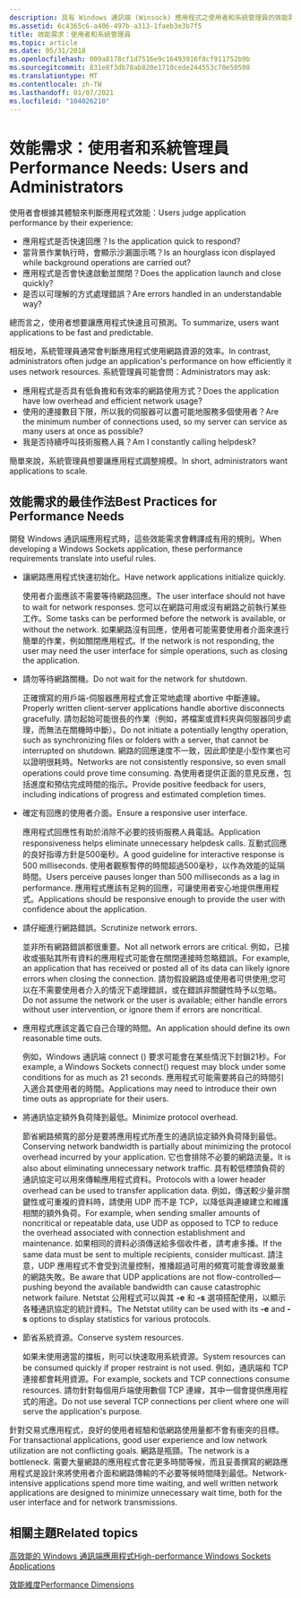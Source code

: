 ```yaml
---
description: 具有 Windows 通訊端 (Winsock) 應用程式之使用者和系統管理員的效能需求。
ms.assetid: 6c4365c6-a406-497b-a313-1faeb3e3b7f5
title: 效能需求：使用者和系統管理員
ms.topic: article
ms.date: 05/31/2018
ms.openlocfilehash: 009a8178cf1d7516e9c16493916f8cf911752b9b
ms.sourcegitcommit: 831e8f3db78ab820e1710cede244553c70e50500
ms.translationtype: MT
ms.contentlocale: zh-TW
ms.lasthandoff: 01/07/2021
ms.locfileid: "104026210"
---
```

# <a name="performance-needs-users-and-administrators"></a><span data-ttu-id="6cba5-103">效能需求：使用者和系統管理員</span><span class="sxs-lookup"><span data-stu-id="6cba5-103">Performance Needs: Users and Administrators</span></span>

<span data-ttu-id="6cba5-104">使用者會根據其體驗來判斷應用程式效能：</span><span class="sxs-lookup"><span data-stu-id="6cba5-104">Users judge application performance by their experience:</span></span>

-   <span data-ttu-id="6cba5-105">應用程式是否快速回應？</span><span class="sxs-lookup"><span data-stu-id="6cba5-105">Is the application quick to respond?</span></span>
-   <span data-ttu-id="6cba5-106">當背景作業執行時，會顯示沙漏圖示嗎？</span><span class="sxs-lookup"><span data-stu-id="6cba5-106">Is an hourglass icon displayed while background operations are carried out?</span></span>
-   <span data-ttu-id="6cba5-107">應用程式是否會快速啟動並關閉？</span><span class="sxs-lookup"><span data-stu-id="6cba5-107">Does the application launch and close quickly?</span></span>
-   <span data-ttu-id="6cba5-108">是否以可理解的方式處理錯誤？</span><span class="sxs-lookup"><span data-stu-id="6cba5-108">Are errors handled in an understandable way?</span></span>

<span data-ttu-id="6cba5-109">總而言之，使用者想要讓應用程式快速且可預測。</span><span class="sxs-lookup"><span data-stu-id="6cba5-109">To summarize, users want applications to be fast and predictable.</span></span>

<span data-ttu-id="6cba5-110">相反地，系統管理員通常會判斷應用程式使用網路資源的效率。</span><span class="sxs-lookup"><span data-stu-id="6cba5-110">In contrast, administrators often judge an application's performance on how efficiently it uses network resources.</span></span> <span data-ttu-id="6cba5-111">系統管理員可能會問：</span><span class="sxs-lookup"><span data-stu-id="6cba5-111">Administrators may ask:</span></span>

-   <span data-ttu-id="6cba5-112">應用程式是否具有低負擔和有效率的網路使用方式？</span><span class="sxs-lookup"><span data-stu-id="6cba5-112">Does the application have low overhead and efficient network usage?</span></span>
-   <span data-ttu-id="6cba5-113">使用的連接數目下限，所以我的伺服器可以盡可能地服務多個使用者？</span><span class="sxs-lookup"><span data-stu-id="6cba5-113">Are the minimum number of connections used, so my server can service as many users at once as possible?</span></span>
-   <span data-ttu-id="6cba5-114">我是否持續呼叫技術服務人員？</span><span class="sxs-lookup"><span data-stu-id="6cba5-114">Am I constantly calling helpdesk?</span></span>

<span data-ttu-id="6cba5-115">簡單來說，系統管理員想要讓應用程式調整規模。</span><span class="sxs-lookup"><span data-stu-id="6cba5-115">In short, administrators want applications to scale.</span></span>

## <a name="best-practices-for-performance-needs"></a><span data-ttu-id="6cba5-116">效能需求的最佳作法</span><span class="sxs-lookup"><span data-stu-id="6cba5-116">Best Practices for Performance Needs</span></span>

<span data-ttu-id="6cba5-117">開發 Windows 通訊端應用程式時，這些效能需求會轉譯成有用的規則。</span><span class="sxs-lookup"><span data-stu-id="6cba5-117">When developing a Windows Sockets application, these performance requirements translate into useful rules.</span></span>

-   <span data-ttu-id="6cba5-118">讓網路應用程式快速初始化。</span><span class="sxs-lookup"><span data-stu-id="6cba5-118">Have network applications initialize quickly.</span></span>

    <span data-ttu-id="6cba5-119">使用者介面應該不需要等待網路回應。</span><span class="sxs-lookup"><span data-stu-id="6cba5-119">The user interface should not have to wait for network responses.</span></span> <span data-ttu-id="6cba5-120">您可以在網路可用或沒有網路之前執行某些工作。</span><span class="sxs-lookup"><span data-stu-id="6cba5-120">Some tasks can be performed before the network is available, or without the network.</span></span> <span data-ttu-id="6cba5-121">如果網路沒有回應，使用者可能需要使用者介面來進行簡單的作業，例如關閉應用程式。</span><span class="sxs-lookup"><span data-stu-id="6cba5-121">If the network is not responding, the user may need the user interface for simple operations, such as closing the application.</span></span>

-   <span data-ttu-id="6cba5-122">請勿等待網路關機。</span><span class="sxs-lookup"><span data-stu-id="6cba5-122">Do not wait for the network for shutdown.</span></span>

    <span data-ttu-id="6cba5-123">正確撰寫的用戶端-伺服器應用程式會正常地處理 abortive 中斷連線。</span><span class="sxs-lookup"><span data-stu-id="6cba5-123">Properly written client-server applications handle abortive disconnects gracefully.</span></span> <span data-ttu-id="6cba5-124">請勿起始可能很長的作業（例如，將檔案或資料夾與伺服器同步處理，而無法在關機時中斷）。</span><span class="sxs-lookup"><span data-stu-id="6cba5-124">Do not initiate a potentially lengthy operation, such as synchronizing files or folders with a server, that cannot be interrupted on shutdown.</span></span> <span data-ttu-id="6cba5-125">網路的回應速度不一致，因此即使是小型作業也可以證明很耗時。</span><span class="sxs-lookup"><span data-stu-id="6cba5-125">Networks are not consistently responsive, so even small operations could prove time consuming.</span></span> <span data-ttu-id="6cba5-126">為使用者提供正面的意見反應，包括進度和預估完成時間的指示。</span><span class="sxs-lookup"><span data-stu-id="6cba5-126">Provide positive feedback for users, including indications of progress and estimated completion times.</span></span>

-   <span data-ttu-id="6cba5-127">確定有回應的使用者介面。</span><span class="sxs-lookup"><span data-stu-id="6cba5-127">Ensure a responsive user interface.</span></span>

    <span data-ttu-id="6cba5-128">應用程式回應性有助於消除不必要的技術服務人員電話。</span><span class="sxs-lookup"><span data-stu-id="6cba5-128">Application responsiveness helps eliminate unnecessary helpdesk calls.</span></span> <span data-ttu-id="6cba5-129">互動式回應的良好指導方針是500毫秒。</span><span class="sxs-lookup"><span data-stu-id="6cba5-129">A good guideline for interactive response is 500 milliseconds.</span></span> <span data-ttu-id="6cba5-130">使用者觀察暫停的時間超過500毫秒，以作為效能的延隔時間。</span><span class="sxs-lookup"><span data-stu-id="6cba5-130">Users perceive pauses longer than 500 milliseconds as a lag in performance.</span></span> <span data-ttu-id="6cba5-131">應用程式應該有足夠的回應，可讓使用者安心地提供應用程式。</span><span class="sxs-lookup"><span data-stu-id="6cba5-131">Applications should be responsive enough to provide the user with confidence about the application.</span></span>

-   <span data-ttu-id="6cba5-132">請仔細進行網路錯誤。</span><span class="sxs-lookup"><span data-stu-id="6cba5-132">Scrutinize network errors.</span></span>

    <span data-ttu-id="6cba5-133">並非所有網路錯誤都很重要。</span><span class="sxs-lookup"><span data-stu-id="6cba5-133">Not all network errors are critical.</span></span> <span data-ttu-id="6cba5-134">例如，已接收或張貼其所有資料的應用程式可能會在關閉連接時忽略錯誤。</span><span class="sxs-lookup"><span data-stu-id="6cba5-134">For example, an application that has received or posted all of its data can likely ignore errors when closing the connection.</span></span> <span data-ttu-id="6cba5-135">請勿假設網路或使用者可供使用;您可以在不需要使用者介入的情況下處理錯誤，或在錯誤非關鍵性時予以忽略。</span><span class="sxs-lookup"><span data-stu-id="6cba5-135">Do not assume the network or the user is available; either handle errors without user intervention, or ignore them if errors are noncritical.</span></span>

-   <span data-ttu-id="6cba5-136">應用程式應該定義它自己合理的時間。</span><span class="sxs-lookup"><span data-stu-id="6cba5-136">An application should define its own reasonable time outs.</span></span>

    <span data-ttu-id="6cba5-137">例如，Windows 通訊端 connect () 要求可能會在某些情況下封鎖21秒。</span><span class="sxs-lookup"><span data-stu-id="6cba5-137">For example, a Windows Sockets connect() request may block under some conditions for as much as 21 seconds.</span></span> <span data-ttu-id="6cba5-138">應用程式可能需要將自己的時間引入適合其使用者的時間。</span><span class="sxs-lookup"><span data-stu-id="6cba5-138">Applications may need to introduce their own time outs as appropriate for their users.</span></span>

-   <span data-ttu-id="6cba5-139">將通訊協定額外負荷降到最低。</span><span class="sxs-lookup"><span data-stu-id="6cba5-139">Minimize protocol overhead.</span></span>

    <span data-ttu-id="6cba5-140">節省網路頻寬的部分是要將應用程式所產生的通訊協定額外負荷降到最低。</span><span class="sxs-lookup"><span data-stu-id="6cba5-140">Conserving network bandwidth is partially about minimizing the protocol overhead incurred by your application.</span></span> <span data-ttu-id="6cba5-141">它也會排除不必要的網路流量。</span><span class="sxs-lookup"><span data-stu-id="6cba5-141">It is also about eliminating unnecessary network traffic.</span></span> <span data-ttu-id="6cba5-142">具有較低標頭負荷的通訊協定可以用來傳輸應用程式資料。</span><span class="sxs-lookup"><span data-stu-id="6cba5-142">Protocols with a lower header overhead can be used to transfer application data.</span></span> <span data-ttu-id="6cba5-143">例如，傳送較少量非關鍵性或可重複的資料時，請使用 UDP 而不是 TCP，以降低與連線建立和維護相關的額外負荷。</span><span class="sxs-lookup"><span data-stu-id="6cba5-143">For example, when sending smaller amounts of noncritical or repeatable data, use UDP as opposed to TCP to reduce the overhead associated with connection establishment and maintenance.</span></span> <span data-ttu-id="6cba5-144">如果相同的資料必須傳送給多個收件者，請考慮多播。</span><span class="sxs-lookup"><span data-stu-id="6cba5-144">If the same data must be sent to multiple recipients, consider multicast.</span></span> <span data-ttu-id="6cba5-145">請注意，UDP 應用程式不會受到流量控制，推播超過可用的頻寬可能會導致嚴重的網路失敗。</span><span class="sxs-lookup"><span data-stu-id="6cba5-145">Be aware that UDP applications are not flow-controlled—pushing beyond the available bandwidth can cause catastrophic network failure.</span></span> <span data-ttu-id="6cba5-146">Netstat 公用程式可以與其 **-e** 和 **-s** 選項搭配使用，以顯示各種通訊協定的統計資料。</span><span class="sxs-lookup"><span data-stu-id="6cba5-146">The Netstat utility can be used with its **-e** and **-s** options to display statistics for various protocols.</span></span>

-   <span data-ttu-id="6cba5-147">節省系統資源。</span><span class="sxs-lookup"><span data-stu-id="6cba5-147">Conserve system resources.</span></span>

    <span data-ttu-id="6cba5-148">如果未使用適當的擋板，則可以快速取用系統資源。</span><span class="sxs-lookup"><span data-stu-id="6cba5-148">System resources can be consumed quickly if proper restraint is not used.</span></span> <span data-ttu-id="6cba5-149">例如，通訊端和 TCP 連接都會耗用資源。</span><span class="sxs-lookup"><span data-stu-id="6cba5-149">For example, sockets and TCP connections consume resources.</span></span> <span data-ttu-id="6cba5-150">請勿針對每個用戶端使用數個 TCP 連線，其中一個會提供應用程式的用途。</span><span class="sxs-lookup"><span data-stu-id="6cba5-150">Do not use several TCP connections per client where one will serve the application's purpose.</span></span>

<span data-ttu-id="6cba5-151">針對交易式應用程式，良好的使用者經驗和低網路使用量都不會有衝突的目標。</span><span class="sxs-lookup"><span data-stu-id="6cba5-151">For transactional applications, good user experience and low network utilization are not conflicting goals.</span></span> <span data-ttu-id="6cba5-152">網路是瓶頸。</span><span class="sxs-lookup"><span data-stu-id="6cba5-152">The network is a bottleneck.</span></span> <span data-ttu-id="6cba5-153">需要大量網路的應用程式會花更多時間等候，而且妥善撰寫的網路應用程式是設計來將使用者介面和網路傳輸的不必要等候時間降到最低。</span><span class="sxs-lookup"><span data-stu-id="6cba5-153">Network-intensive applications spend more time waiting, and well written network applications are designed to minimize unnecessary wait time, both for the user interface and for network transmissions.</span></span>

## <a name="related-topics"></a><span data-ttu-id="6cba5-154">相關主題</span><span class="sxs-lookup"><span data-stu-id="6cba5-154">Related topics</span></span>

<dl> <dt>

[<span data-ttu-id="6cba5-155">高效能的 Windows 通訊端應用程式</span><span class="sxs-lookup"><span data-stu-id="6cba5-155">High-performance Windows Sockets Applications</span></span>](high-performance-windows-sockets-applications-2.md)
</dt> <dt>

[<span data-ttu-id="6cba5-156">效能維度</span><span class="sxs-lookup"><span data-stu-id="6cba5-156">Performance Dimensions</span></span>](performance-dimensions-2.md)
</dt> </dl>

 

 



